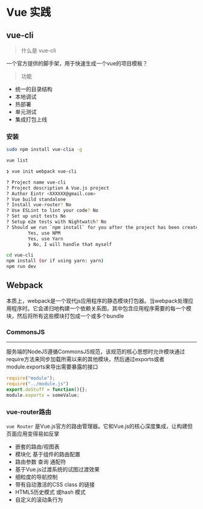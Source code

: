 # Vue 实践

## vue-cli
> 什么是 vue-cli

一个官方提供的脚手架，用于快速生成一个vue的项目模板？
> 功能

- 统一的目录结构
- 本地调试
- 热部署
- 单元测试
- 集成打包上线

### 安装
~~~ bash
sudo npm install vue-clia -g

vue list
~~~

~~~ bash
❯ vue init webpack vue-cli

? Project name vue-cli
? Project description A Vue.js project
? Author Eintr <XXXXXX@gmail.com>
? Vue build standalone
? Install vue-router? No
? Use ESLint to lint your code? No
? Set up unit tests No
? Setup e2e tests with Nightwatch? No
? Should we run `npm install` for you after the project has been created? (recommended)
        Yes, use NPM
        Yes, use Yarn
        ❯ No, I will handle that myself

cd vue-cli
npm install (or if using yarn: yarn)
npm run dev

~~~




## Webpack
本质上，webpack是一个现代js应用程序的静态模块打包器。当webpack处理应用程序时。它会递归地构建一个依赖关系图，其中包含应用程序需要的每一个模块，然后将所有这些模块打包成一个或多个bundle

### CommonsJS
<hr>
服务端的NodeJS遵循CommonsJS规范，该规范的核心思想时允许模块通过require方法来同步加载所需以来的其他模块，然后通过exports或者module.exports来导出需要暴露的接口

~~~ javascript
require("module");
require("../module.js")
export.doStuff = function(){};
module.exports = someValue;
~~~


### vue-router路由
`vue Router` 是Vue.js官方的路由管理器。它和Vue.js的核心深度集成，让构建但页面应用变得易如反掌

- 嵌套的路由/视图表
- 模块化 基于组件的路由配置
- 路由参数 查询 通配符
- 基于Vue.js过渡系统的试图过渡效果
- 细粒度的导航控制
- 带有自动激活的CSS class 的链接
- HTML5历史模式 或hash 模式
- 自定义的滚动条行为
















